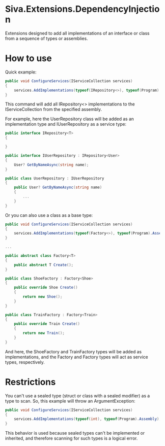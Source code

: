 # Siva.Extensions.DependencyInjection
Extensions designed to add all implementations of an interface or class from a sequence of types or assemblies.

# How to use

Quick example:
```csharp
public void ConfigureServices(IServiceCollection services)
{
    services.AddImplementations(typeof(IRepository<>), typeof(Program).Assembly);
}
```
This command will add all IRepository<> implementations to the IServiceCollection from the specified assembly.

For example, here the UserRepository class will be added as an implementation type and IUserRepository as a service type:
```csharp
public interface IRepository<T> 
{

}

public interface IUserRepository : IRepository<User>
{
    User? GetByNameAsync(string name);
}

public class UserRepository : IUserRepository
{
    public User? GetByNameAsync(string name)
    { 
        ...
    }
}
```

Or you can also use a class as a base type:
```csharp
public void ConfigureServices(IServiceCollection services)
{
    services.AddImplementations(typeof(Factory<>), typeof(Program).Assembly);
}

...

public abstract class Factory<T>
{
    public abstract T Create();
}

public class ShoeFactory : Factory<Shoe>
{
    public override Shoe Create() 
    {
        return new Shoe();
    }
}

public class TrainFactory : Factory<Train>
{
    public override Train Create() 
    {
        return new Train();
    }
}
```
And here, the ShoeFactory and TrainFactory types will be added as implementations, and the Factory<Shoe> and Factory<Train> types will act as service types, respectively.

# Restrictions

You can't use a sealed type (struct or class with a sealed modifier) as a type to scan. 
So, this example will throw an ArgumentException:
```csharp
public void ConfigureServices(IServiceCollection services)
{
    services.AddImplementations(typeof(int), typeof(Program).Assembly);
}
```
This behavior is used because sealed types can't be implemented or inherited, and therefore scanning for such types is a logical error.